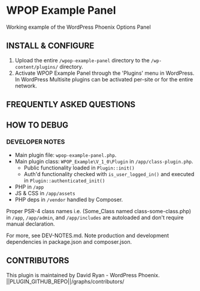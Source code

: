 # WPOP Example Panel

Working example of the WordPress Phoenix Options Panel

## INSTALL & CONFIGURE
1. Upload the entire `/wpop-example-panel` directory to the `/wp-content/plugins/` directory.
2. Activate WPOP Example Panel through the 'Plugins' menu in WordPress. In WordPress Multisite plugins can be activated 
per-site or for the entire network.

## FREQUENTLY ASKED QUESTIONS

## HOW TO DEBUG

### DEVELOPER NOTES
* Main plugin file: `wpop-example-panel.php`.
* Main plugin class: `WPOP_Example\V_1_0\Plugin` in `/app/class-plugin.php`.
	* Public functionality loaded in `Plugin::init()`
	* Auth'd functionality checked with `is_user_logged_in()` and executed in `Plugin::authenticated_init()`
* PHP in `/app`
* JS & CSS in `/app/assets`
* PHP deps in `/vendor` handled by Composer.

Proper PSR-4 class names i.e. (Some_Class named class-some-class.php) in `/app`, `/app/admin`, and `/app/includes` 
are autoloaded and don't require manual declaration.

For more, see DEV-NOTES.md. Note production and development dependencies in package.json and composer.json.

## CONTRIBUTORS

This plugin is maintained by David Ryan - WordPress Phoenix.
||PLUGIN_GITHUB_REPO||/graphs/contributors/